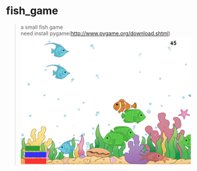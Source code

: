 # fish_game
>a small fish game<br>
>need install pygame(http://www.pygame.org/download.shtml)<br>
![](http://github.com/Tiantian-kaixin/fish_game/raw/master/fish_game.png)
